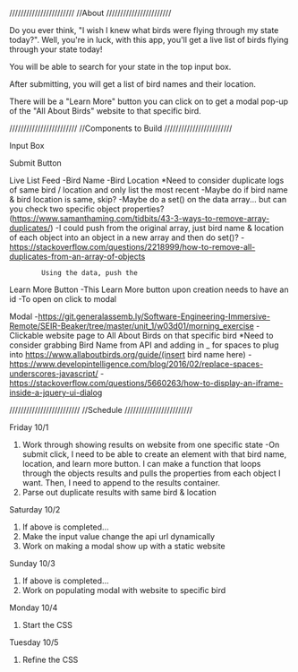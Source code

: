 ///////////////////////
//About
///////////////////////

Do you ever think, "I wish I knew what birds were flying through my state today?". Well, you're in luck, with this app, you'll get a live list of birds flying through your state today!

You will be able to search for your state in the top input box.

After submitting, you will get a list of bird names and their location.

There will be a "Learn More" button you can click on to get a modal pop-up of the "All About Birds" website to that specific bird.

////////////////////////
//Components to Build
////////////////////////

Input Box

Submit Button

Live List Feed
    -Bird Name
    -Bird Location
    *Need to consider duplicate logs of same bird / location and only list the most recent
        -Maybe do if bird name & bird location is same, skip?
        -Maybe do a set() on the data array... but can you check two specific object properties? (https://www.samanthaming.com/tidbits/43-3-ways-to-remove-array-duplicates/)
            -I could push from the original array, just bird name & location of each object into an object in a new array and then do set()?
            -https://stackoverflow.com/questions/2218999/how-to-remove-all-duplicates-from-an-array-of-objects

            Using the data, push the

Learn More Button
    -This Learn More button upon creation needs to have an id
    -To open on click to modal

Modal
    -https://git.generalassemb.ly/Software-Engineering-Immersive-Remote/SEIR-Beaker/tree/master/unit_1/w03d01/morning_exercise
    -Clickable website page to All About Birds on that specific bird
    *Need to consider grabbing Bird Name from API and adding in _ for spaces to plug into https://www.allaboutbirds.org/guide/(insert bird name here)
        -https://www.developintelligence.com/blog/2016/02/replace-spaces-underscores-javascript/
        -https://stackoverflow.com/questions/5660263/how-to-display-an-iframe-inside-a-jquery-ui-dialog


/////////////////////////
//Schedule
////////////////////////

Friday 10/1
1. Work through showing results on website from one specific state
    -On submit click, I need to be able to create an element with that bird name, location, and learn more button. I can make a function that loops through the objects results and pulls the properties from each object I want. Then, I need to append to the results container.
2. Parse out duplicate results with same bird & location

Saturday 10/2
1. If above is completed...
2. Make the input value change the api url dynamically
3. Work on making a modal show up with a static website

Sunday 10/3
1. If above is completed...
2. Work on populating modal with website to specific bird

Monday 10/4
1. Start the CSS

Tuesday 10/5
1. Refine the CSS
